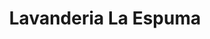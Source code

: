 ---
title: "Lavanderia La Espuma"
url: /antigua-guatemala/lavanderia-la-espuma/
shop: lavandería
---